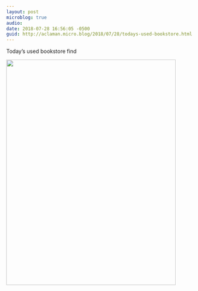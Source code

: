 ```yaml
---
layout: post
microblog: true
audio: 
date: 2018-07-28 16:56:05 -0500
guid: http://aclaman.micro.blog/2018/07/28/todays-used-bookstore.html
---
```

Today’s used bookstore find

<img src="http://micro.alexclaman.com/uploads/2018/4d36171cc4.jpg" width="450" height="600" />
